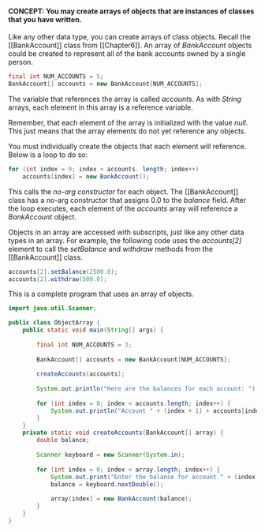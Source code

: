 #### CONCEPT: You may create arrays of objects that are instances of classes that you have written. 

Like any other data type, you can create arrays of class objects. Recall the  [[BankAccount]] class from [[Chapter6]]. An array of *BankAccount* objects could be created to represent all of the bank accounts owned by a single person.

``` java
final int NUM_ACCOUNTS = 5;
BankAccount[] accounts = new BankAccount[NUM_ACCOUNTS];
```

The variable that references the array is called *accounts*. As with *String* arrays, each element in this array is a reference variable.

Remember, that each element of the array is initialized with the value *null*. This just means that the array elements do not yet reference any objects.

You must individually create the objects that each element will reference. Below is a loop to do so:

``` java
for (int index = 0; index < accounts. length; index++) 
	accounts[index] = new BankAccount();
```

This calls the *no-arg constructor* for each object. The [[BankAccount]] class has a no-arg constructor that assigns 0.0 to the *balance* field. After the loop executes, each element of the *accounts* array will reference a *BankAccount* object.

Objects in an array are accessed with subscripts, just like any other data types in an array. For example, the following code uses the *accounts[2]* element to call the *setBalance* and *withdraw* methods from the [[BankAccount]] class.

``` java
accounts[2].setBalance(2500.0);
accounts[2].withdraw(500.0);
```

This is a complete program that uses an array of objects.

``` java
import java.util.Scanner;

public class ObjectArray {
	public static void main(String[] args) {
	
		final int NUM_ACCOUNTS = 3;
		
		BankAccount[] accounts = new BankAccount[NUM_ACCOUNTS];
		
		createAccounts(accounts);
		
		System.out.println("Here are the balances for each account: ");
		
		for (int index = 0; index < accounts.length; index++) {
			System.out.println("Account " + (index + 1) + accounts[index].getBalance());
		}
	}
	private static void createAccounts(BankAccount[] array) {
		double balance;
		
		Scanner keyboard = new Scanner(System.in);
		
		for (int index = 0; index < array.length; index++) {
			System.out.print("Enter the balance for account " + (index + 1) + ": ");
			balance = keyboard.nextDouble();
			
			array[index] = new BankAccount(balance);
		}
	}
}
```
